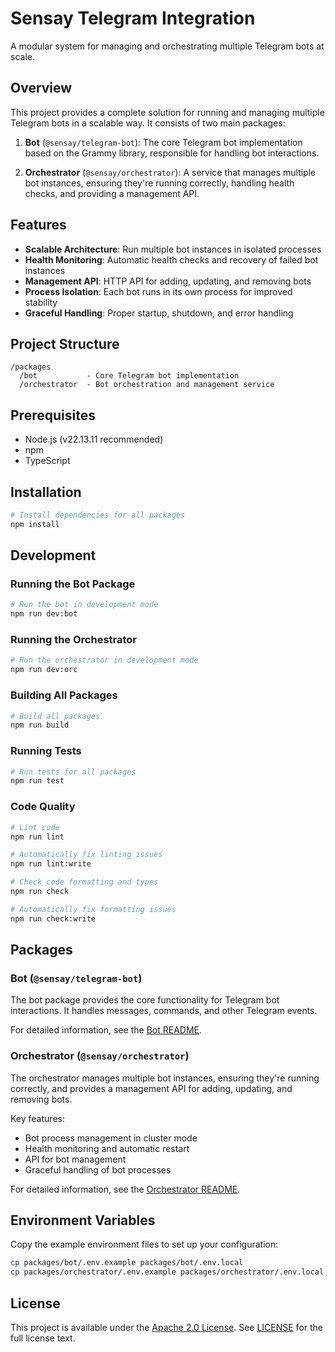 # Sensay Telegram Integration

A modular system for managing and orchestrating multiple Telegram bots at scale.

## Overview

This project provides a complete solution for running and managing multiple Telegram bots in a scalable way. It consists of two main packages:

1. **Bot** (`@sensay/telegram-bot`): The core Telegram bot implementation based on the Grammy library, responsible for handling bot interactions.

2. **Orchestrator** (`@sensay/orchestrator`): A service that manages multiple bot instances, ensuring they're running correctly, handling health checks, and providing a management API.

## Features

- **Scalable Architecture**: Run multiple bot instances in isolated processes
- **Health Monitoring**: Automatic health checks and recovery of failed bot instances
- **Management API**: HTTP API for adding, updating, and removing bots
- **Process Isolation**: Each bot runs in its own process for improved stability
- **Graceful Handling**: Proper startup, shutdown, and error handling

## Project Structure

```
/packages
  /bot           - Core Telegram bot implementation
  /orchestrator  - Bot orchestration and management service
```

## Prerequisites

- Node.js (v22.13.11 recommended)
- npm
- TypeScript

## Installation

```bash
# Install dependencies for all packages
npm install
```

## Development

### Running the Bot Package

```bash
# Run the bot in development mode
npm run dev:bot
```

### Running the Orchestrator

```bash
# Run the orchestrator in development mode
npm run dev:orc
```

### Building All Packages

```bash
# Build all packages
npm run build
```

### Running Tests

```bash
# Run tests for all packages
npm run test
```

### Code Quality

```bash
# Lint code
npm run lint

# Automatically fix linting issues
npm run lint:write

# Check code formatting and types
npm run check

# Automatically fix formatting issues
npm run check:write
```

## Packages

### Bot (`@sensay/telegram-bot`)

The bot package provides the core functionality for Telegram bot interactions. It handles messages, commands, and other Telegram events.

For detailed information, see the [Bot README](packages/bot/README.md).

### Orchestrator (`@sensay/orchestrator`)

The orchestrator manages multiple bot instances, ensuring they're running correctly, and provides a management API for adding, updating, and removing bots.

Key features:
- Bot process management in cluster mode
- Health monitoring and automatic restart
- API for bot management
- Graceful handling of bot processes

For detailed information, see the [Orchestrator README](packages/orchestrator/README.md).

## Environment Variables

Copy the example environment files to set up your configuration:

```bash
cp packages/bot/.env.example packages/bot/.env.local
cp packages/orchestrator/.env.example packages/orchestrator/.env.local
```

## License

This project is available under the [Apache 2.0 License](https://opensource.org/license/apache-2-0). See [LICENSE](./LICENSE) for the full license text.

